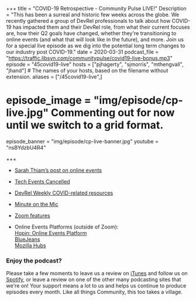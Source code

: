 +++
title = "COVID-19 Retrospective - Community Pulse LIVE!"
Description = "This has been a surreal and historic few weeks across the globe. We recently gathered a group of DevRel professionals to talk about how COVID-19 has impacted them and their DevRel role, from what their current focuses are, how their Q2 goals have changed, whether they're transitioning to online events (and what that will look like in the future), and more. Join us for a special live episode as we dig into the potential long term changes to our industry post COVID-19."
date = 2020-03-31
podcast_file = "https://traffic.libsyn.com/communitypulse/covid19-live-bonus.mp3"
episode = "45covid19-live"
hosts = ["pjhagerty", "sjmorris", "mthengvall", "jhand"] # The names of your hosts, based on the filename without extension.
aliases = ["/45covid19-live",]
# episode_image = "img/episode/cp-live.jpg" Commenting out for now until we switch to a grid format.
episode_banner = "img/episode/cp-live-banner.jpg"
youtube = "nsBYdzbU4R4"

+++

* [Sarah Thiam’s post on online events](https://dev.to/truckerfling/community-management-in-a-crisis-coronavirus-lessons-part-2-6da)

* [Tech Events Cancelled](https://airtable.com/shrETNURgXNrGWbd8/tblc49hMMykARebo8?blocks=hide)

* [DevRel Weekly COVID-related resources](https://www.gettoby.com/p/t2cnftdvglsh)

* [Minute on the Mic](https://twitter.com/nimbinatus/status/1235936677929025538)

* [Zoom features](https://twitter.com/patrickdebois/status/1243108672269619200?s=20)

* Online Events Platforms (outside of Zoom):  
[Hopin: Online Events Platform](https://hopin.to/)  
[BlueJeans](http://bluejeans.com)  
[Mozilla Hubs](https://hubs.mozilla.com/#/)  



### Enjoy the podcast?
Please take a few moments to leave us a review on [iTunes](https://itunes.apple.com/us/podcast/community-pulse/id1218368182?mt=2) and follow us on [Spotify](https://open.spotify.com/show/3I7g5WfMSgpWu38zZMjet?si=565TMb81SaWwrJYbAIeOxQ), or leave a review on one of the other many podcasting sites that we're on! Your support means a lot to us and helps us continue to produce episodes every month. Like all things Community, this too takes a village.
